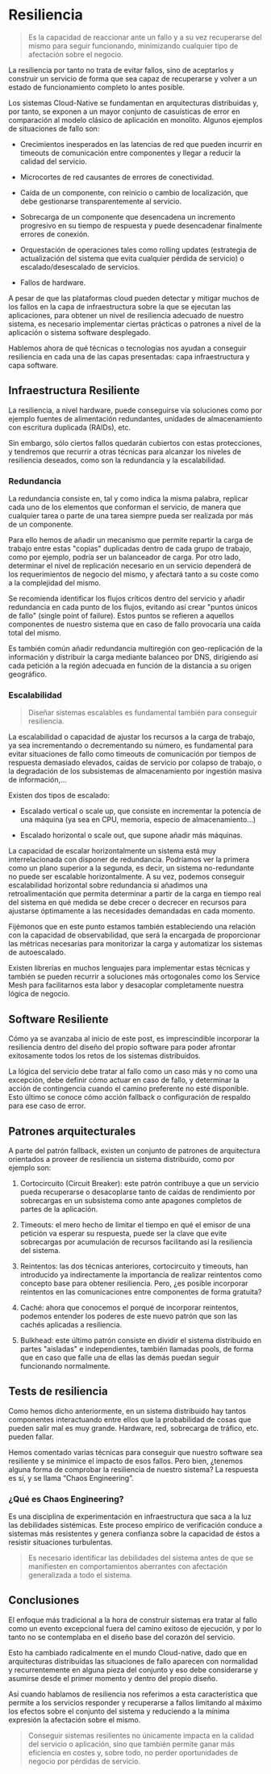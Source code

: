 # Resiliencia

> Es la capacidad de reaccionar ante un fallo y a su vez recuperarse del mismo para seguir funcionando, minimizando cualquier tipo de afectación sobre el negocio.

La resiliencia por tanto no trata de evitar fallos, sino de aceptarlos y construir un servicio de forma que sea capaz de recuperarse y volver a un estado de funcionamiento completo lo antes posible.

Los sistemas Cloud-Native se fundamentan en arquitecturas distribuidas y, por tanto, se exponen a un mayor conjunto de casuísticas de error en comparación al modelo clásico de aplicación en monolito. Algunos ejemplos de situaciones de fallo son:

- Crecimientos inesperados en las latencias de red que pueden incurrir en timeouts de comunicación entre componentes y llegar a reducir la calidad del servicio.

- Microcortes de red causantes de errores de conectividad.

- Caída de un componente, con reinicio o cambio de localización, que debe gestionarse transparentemente al servicio.

- Sobrecarga de un componente que desencadena un incremento progresivo en su tiempo de respuesta y puede desencadenar finalmente errores de conexión.

- Orquestación de operaciones tales como rolling updates (estrategia de actualización del sistema que evita cualquier pérdida de servicio) o escalado/desescalado de servicios.

- Fallos de hardware.

A pesar de que las plataformas cloud pueden detectar y mitigar muchos de los fallos en la capa de infraestructura sobre la que se ejecutan las aplicaciones, para obtener un nivel de resiliencia adecuado de nuestro sistema, es necesario implementar ciertas prácticas o patrones a nivel de la aplicación o sistema software desplegado.

Hablemos ahora de qué técnicas o tecnologías nos ayudan a conseguir resiliencia en cada una de las capas presentadas: capa infraestructura y capa software.

## Infraestructura Resiliente

La resiliencia, a nivel hardware, puede conseguirse vía soluciones como por ejemplo fuentes de alimentación redundantes, unidades de almacenamiento con escritura duplicada (RAIDs), etc.

Sin embargo, sólo ciertos fallos quedarán cubiertos con estas protecciones, y tendremos que recurrir a otras técnicas para alcanzar los niveles de resiliencia deseados, como son la redundancia y la escalabilidad.

### Redundancia

La redundancia consiste en, tal y como indica la misma palabra, replicar cada uno de los elementos que conforman el servicio, de manera que cualquier tarea o parte de una tarea siempre pueda ser realizada por más de un componente.

Para ello hemos de añadir un mecanismo que permite repartir la carga de trabajo entre estas "copias" duplicadas dentro de cada grupo de trabajo, como por ejemplo, podría ser un balanceador de carga. Por otro lado, determinar el nivel de replicación necesario en un servicio dependerá de los requerimientos de negocio del mismo, y afectará tanto a su coste como a la complejidad del mismo.

Se recomienda identificar los flujos críticos dentro del servicio y añadir redundancia en cada punto de los flujos, evitando así crear "puntos únicos de fallo" (single point of failure). Estos puntos se refieren a aquellos componentes de nuestro sistema que en caso de fallo provocaría una caída total del mismo.

Es también común añadir redundancia multiregión con geo-replicación de la información y distribuir la carga mediante balanceo por DNS, dirigiendo así cada petición a la región adecuada en función de la distancia a su origen geográfico.

### Escalabilidad

> Diseñar sistemas escalables es fundamental también para conseguir resiliencia.

La escalabilidad o capacidad de ajustar los recursos a la carga de trabajo, ya sea incrementando o decrementando su número, es fundamental para evitar situaciones de fallo como timeouts de comunicación por tiempos de respuesta demasiado elevados, caídas de servicio por colapso de trabajo, o la degradación de los subsistemas de almacenamiento por ingestión masiva de información,...

Existen dos tipos de escalado:

- Escalado vertical o scale up, que consiste en incrementar la potencia de una máquina (ya sea en CPU, memoria, especio de almacenamiento...)

- Escalado horizontal o scale out, que supone añadir más máquinas.

La capacidad de escalar horizontalmente un sistema está muy interrelacionada con disponer de redundancia. Podríamos ver la primera como un plano superior a la segunda, es decir, un sistema no-redundante no puede ser escalable horizontalmente. A su vez, podemos conseguir escalabilidad horizontal sobre redundancia si añadimos una retroalimentación que permita determinar a partir de la carga en tiempo real del sistema en qué medida se debe crecer o decrecer en recursos para ajustarse óptimamente a las necesidades demandadas en cada momento.

Fijémonos que en este punto estamos también estableciendo una relación con la capacidad de observabilidad, que será la encargada de proporcionar las métricas necesarias para monitorizar la carga y automatizar los sistemas de autoescalado.

Existen librerías en muchos lenguajes para implementar estas técnicas y también se pueden recurrir a soluciones más ortogonales como los Service Mesh para facilitarnos esta labor y desacoplar completamente nuestra lógica de negocio.

## Software Resiliente

Cómo ya se avanzaba al inicio de este post, es imprescindible incorporar la resiliencia dentro del diseño del propio software para poder afrontar exitosamente todos los retos de los sistemas distribuidos.

La lógica del servicio debe tratar al fallo como un caso más y no como una excepción, debe definir cómo actuar en caso de fallo, y determinar la acción de contingencia cuando el camino preferente no esté disponible. Esto último se conoce cómo acción fallback o configuración de respaldo para ese caso de error.

## Patrones arquitecturales

A parte del patrón fallback, existen un conjunto de patrones de arquitectura orientados a proveer de resiliencia un sistema distribuido, como por ejemplo son:

1) Cortocircuito (Circuit Breaker): este patrón contribuye a que un servicio pueda recuperarse o desacoplarse tanto de caídas de rendimiento por sobrecargas en un subsistema como ante apagones completos de partes de la aplicación.

2) Timeouts: el mero hecho de limitar el tiempo en qué el emisor de una petición va esperar su respuesta, puede ser la clave que evite sobrecargas por acumulación de recursos facilitando así la resiliencia del sistema.

3) Reintentos: las dos técnicas anteriores, cortocircuito y timeouts, han introducido ya indirectamente la importancia de realizar reintentos como concepto base para obtener resiliencia. Pero, ¿es posible incorporar reintentos en las comunicaciones entre componentes de forma gratuita?

4) Caché: ahora que conocemos el porqué de incorporar reintentos, podemos entender los poderes de este nuevo patrón que son las cachés aplicadas a resiliencia.

5) Bulkhead: este último patrón consiste en dividir el sistema distribuido en partes "aisladas" e independientes, también llamadas pools, de forma que en caso que falle una de ellas las demás puedan seguir funcionando normalmente.

## Tests de resiliencia

Como hemos dicho anteriormente, en un sistema distribuido hay tantos componentes interactuando entre ellos que la probabilidad de cosas que pueden salir mal es muy grande. Hardware, red, sobrecarga de tráfico, etc. pueden fallar.

Hemos comentado varias técnicas para conseguir que nuestro software sea resiliente y se minimice el impacto de esos fallos. Pero bien, ¿tenemos alguna forma de comprobar la resiliencia de nuestro sistema? La respuesta es sí, y se llama “Chaos Engineering”.

### ¿Qué es Chaos Engineering?

Es una disciplina de experimentación en infraestructura que saca a la luz las debilidades sistémicas. Este proceso empírico de verificación conduce a sistemas más resistentes y genera confianza sobre la capacidad de éstos a resistir situaciones turbulentas.

> Es necesario identificar las debilidades del sistema antes de que se manifiesten en comportamientos aberrantes con afectación generalizada a todo el sistema.

## Conclusiones

El enfoque más tradicional a la hora de construir sistemas era tratar al fallo como un evento excepcional fuera del camino exitoso de ejecución, y por lo tanto no se contemplaba en el diseño base del corazón del servicio.

Esto ha cambiado radicalmente en el mundo Cloud-native, dado que en arquitecturas distribuídas las situaciones de fallo aparecen con normalidad y recurrentemente en alguna pieza del conjunto y eso debe considerarse y asumirse desde el primer momento y dentro del propio diseño.

Así cuando hablamos de resiliencia nos referimos a esta característica que permite a los servicios responder y recuperarse a fallos limitando al máximo los efectos sobre el conjunto del sistema y reduciendo a la mínima expresión la afectación sobre el mismo.

> Conseguir sistemas resilientes no únicamente impacta en la calidad del servicio o aplicación, sino que también permite ganar más eficiencia en costes y, sobre todo, no perder oportunidades de negocio por pérdidas de servicio.